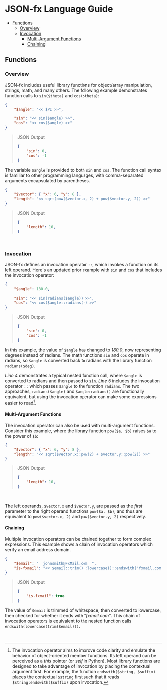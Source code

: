 # JSON-fx Language Guide

- [Functions](#functions)
  * [Overview](#overview)
  * [Invocation](#invocation)
    + [Multi-Argument Functions](#multi-argument-functions)
    + [Chaining](#chaining)

## Functions

### Overview

JSON-fx includes useful library functions for object/array manipulation, strings, math, and many others. The following example demonstrates function calls to `sin($theta)` and `cos($theta)`:

```json
{
    "$angle": "<< $PI >>",

    "sin": "<< sin($angle) >>",
    "cos": "<< cos($angle) >>"
}
```
> JSON Output
> ```json
> {
>     "sin": 0,
>     "cos": -1
> }
> ```

The variable `$angle` is provided to both `sin` and `cos`. The function call syntax is familiar to other programming languages, with comma-separated arguments encapsulated by parentheses.

```json
{
    "$vector": { "x": 6, "y": 8 },
    "length": "<< sqrt(pow($vector.x, 2) + pow($vector.y, 2)) >>"    
}
```
> JSON Output
> ```json
> {
>     "length": 10,
> }
> ```

<br/>

### Invocation

JSON-fx defines an invocation operator `::`, which invokes a function on its left operand. Here's an updated prior example with `sin` and `cos` that includes the invocation operator:

```json
{
    "$angle": 180.0,
    
    "sin": "<< sin(radians($angle)) >>",
    "cos": "<< cos($angle::radians()) >>"
}
```
> JSON Output
> ```json
> {
>     "sin": 0,
>     "cos": -1
> }
> ```

In this example, the value of `$angle` has changed to *180.0*, now representing degrees instead of radians. The math functions `sin` and `cos` operate in radians, so `$angle` is converted back to radians with the library function `radians($deg)`.

*Line 4* demonstrates a typical nested function call, where `$angle` is converted to radians and then passed to `sin`. *Line 5* includes the invocation operator `::` which passes `$angle` to the function `radians`. The two approaches, `radians($angle)` and `$angle:radians()` are functionally equivalent, but using the invocation operator can make some expressions easier to read[^1].

#### Multi-Argument Functions

The invocation operator can also be used with multi-argument functions. Consider this example, where the library function `pow($a, $b)` raises `$a` to the power of `$b`:

```json
{
    "$vector": { "x": 6, "y": 8 },
    "length": "<< sqrt($vector.x::pow(2) + $vector.y::pow(2)) >>"
}
```

> JSON Output
> ```json
> {
>     "length": 10,
> }
> ```

<br/>

The left operands, `$vector.x` and `$vector.y`, are passed as the *first* parameter to the right operand functions `pow($a, $b)`, and thus are equivalent to `pow($vector.x, 2)` and `pow($vector.y, 2)` respectively.

#### Chaining

Multiple invocation operators can be chained together to form complex expressions. This example shows a chain of invocation operators which verify an email address domain.

```json
{
    "$email": "  johnsmith@FxMail.com  ",
    "is-fxmail": "<< $email::trim()::lowercase()::endswith('fxmail.com') >>"
}
```
> JSON Output
> ```json
> {
>     "is-fxmail": true
> }
> ```

The value of `$email` is trimmed of whitespace, then converted to lowercase, then checked for whether it ends with *"fxmail.com"*. This chain of invocation operators is equivalent to the nested function calls `endswith(lowercase(trim($email)))`.

<br/>

[^1]: The invocation operator aims to improve code clarity and emulate the behavior of object-oriented member functions. Its left operand can be perceived as a *this* pointer (or *self* in Python). Most library functions are designed to take advantage of invocation by placing the contextual argument first. For example, the function `endswith($string, $suffix)` places the contextual `$string` first such that it reads `$string:endswith($suffix)` upon invocation.
